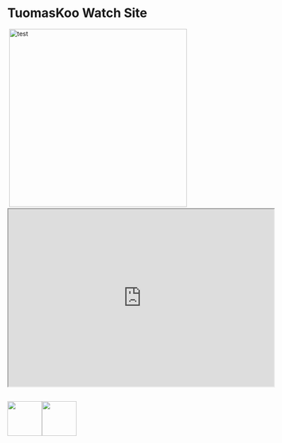 <h1>TuomasKoo Watch Site</h1>

<p>&nbsp;<img alt="test" src="https://tuomaskoo.github.io/Files/Seiko 7s26-0020_1.jpg" style="height:401px" /><iframe height="400" src="https://tuomaskoo.github.io/Files/Seiko_7S26-0020.txt" width="600"></iframe></p>

<p><br />
<input alt="" src="https://tuomaskoo.github.io/UI/Button_L.png" style="width: 78px; height: 78px;" type="image" /><input alt="" src="https://tuomaskoo.github.io/UI/Button_R.png" style="width: 78px; height: 78px;" type="image" /></p>

<p>&nbsp;<br />
&nbsp;</p>
